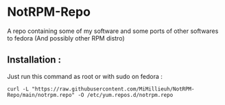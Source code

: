 # NotRPM-Repo
A repo containing some of my software and some ports of other softwares to fedora (And possibly other RPM distro)

## Installation :

Just run this command as root or with sudo on fedora :

`curl -L "https://raw.githubusercontent.com/MiMillieuh/NotRPM-Repo/main/notrpm.repo" -O /etc/yum.repos.d/notrpm.repo`
